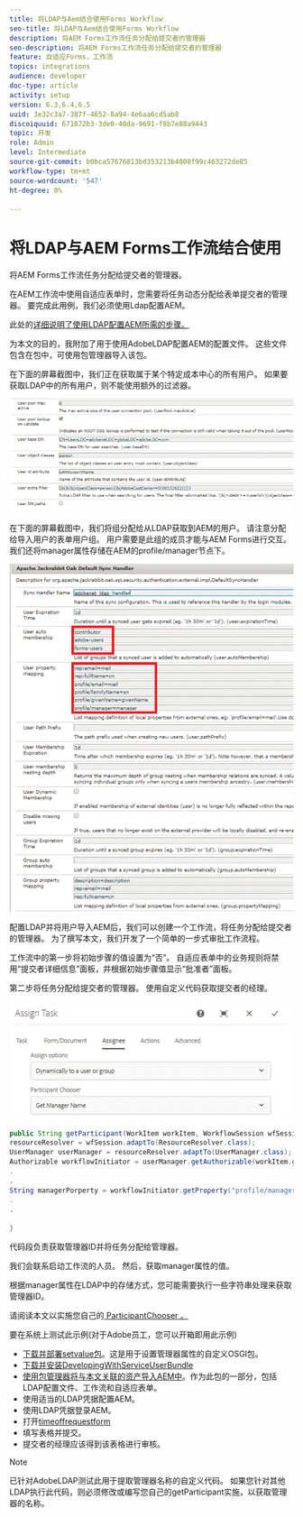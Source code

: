 ```yaml
---
title: 将LDAP与Aem结合使用Forms Workflow
seo-title: 将LDAP与Aem结合使用Forms Workflow
description: 将AEM Forms工作流任务分配给提交者的管理器
seo-description: 将AEM Forms工作流任务分配给提交者的管理器
feature: 自适应Forms，工作流
topics: integrations
audience: developer
doc-type: article
activity: setup
version: 6.3,6.4,6.5
uuid: 3e32c3a7-387f-4652-8a94-4e6aa6cd5ab8
discoiquuid: 671872b3-3de0-40da-9691-f8b7e88a9443
topic: 开发
role: Admin
level: Intermediate
source-git-commit: b0bca57676813bd353213b4808f99c463272de85
workflow-type: tm+mt
source-wordcount: '547'
ht-degree: 0%

---
```



# 将LDAP与AEM Forms工作流结合使用

将AEM Forms工作流任务分配给提交者的管理器。

在AEM工作流中使用自适应表单时，您需要将任务动态分配给表单提交者的管理器。 要完成此用例，我们必须使用Ldap配置AEM。

此处的[详细说明了使用LDAP配置AEM所需的步骤。](https://helpx.adobe.com/experience-manager/6-5/sites/administering/using/ldap-config.html)

为本文的目的，我附加了用于使用AdobeLDAP配置AEM的配置文件。 这些文件包含在包中，可使用包管理器导入该包。

在下面的屏幕截图中，我们正在获取属于某个特定成本中心的所有用户。 如果要获取LDAP中的所有用户，则不能使用额外的过滤器。

![LDAP配置](assets/costcenterldap.gif)

在下面的屏幕截图中，我们将组分配给从LDAP获取到AEM的用户。 请注意分配给导入用户的表单用户组。 用户需要是此组的成员才能与AEM Forms进行交互。 我们还将manager属性存储在AEM的profile/manager节点下。

![辛钱德勒](assets/synchandler.gif)

配置LDAP并将用户导入AEM后，我们可以创建一个工作流，将任务分配给提交者的管理器。 为了撰写本文，我们开发了一个简单的一步式审批工作流程。

工作流中的第一步将初始步骤的值设置为“否”。 自适应表单中的业务规则将禁用“提交者详细信息”面板，并根据初始步骤值显示“批准者”面板。

第二步将任务分配给提交者的管理器。 使用自定义代码获取提交者的经理。

![分配任务](assets/assigntask.gif)

```java
public String getParticipant(WorkItem workItem, WorkflowSession wfSession, MetaDataMap arg2) throws WorkflowException{
resourceResolver = wfSession.adaptTo(ResourceResolver.class);
UserManager userManager = resourceResolver.adaptTo(UserManager.class);
Authorizable workflowInitiator = userManager.getAuthorizable(workItem.getWorkflow().getInitiator());
.
.
String managerPorperty = workflowInitiator.getProperty("profile/manager")[0].getString();
.
.

}
```

代码段负责获取管理器ID并将任务分配给管理器。

我们会联系启动工作流的人员。 然后，获取manager属性的值。

根据manager属性在LDAP中的存储方式，您可能需要执行一些字符串处理来获取管理器ID。

请阅读本文以实施您自己的[ ParticipantChooser 。](https://helpx.adobe.com/experience-manager/using/dynamic-steps.html)

要在系统上测试此示例(对于Adobe员工，您可以开箱即用此示例)

* [下载并部署setvalue包](/help/forms/assets/common-osgi-bundles/SetValueApp.core-1.0-SNAPSHOT.jar)。这是用于设置管理器属性的自定义OSGI包。
* [下载并安装DevelopingWithServiceUserBundle](/help/forms/assets/common-osgi-bundles/DevelopingWithServiceUser.jar)
* [使用包管理器将与本文关联的资产导入AEM中](assets/aem-forms-ldap.zip)。作为此包的一部分，包括LDAP配置文件、工作流和自适应表单。
* 使用适当的LDAP凭据配置AEM。
* 使用LDAP凭据登录AEM。
* 打开[timeoffrequestform](http://localhost:4502/content/dam/formsanddocuments/helpx/timeoffrequestform/jcr:content?wcmmode=disabled)
* 填写表格并提交。
* 提交者的经理应该得到该表格进行审核。

>[!NOTE]
>
>已针对AdobeLDAP测试此用于提取管理器名称的自定义代码。 如果您针对其他LDAP执行此代码，则必须修改或编写您自己的getParticipant实施，以获取管理器的名称。
